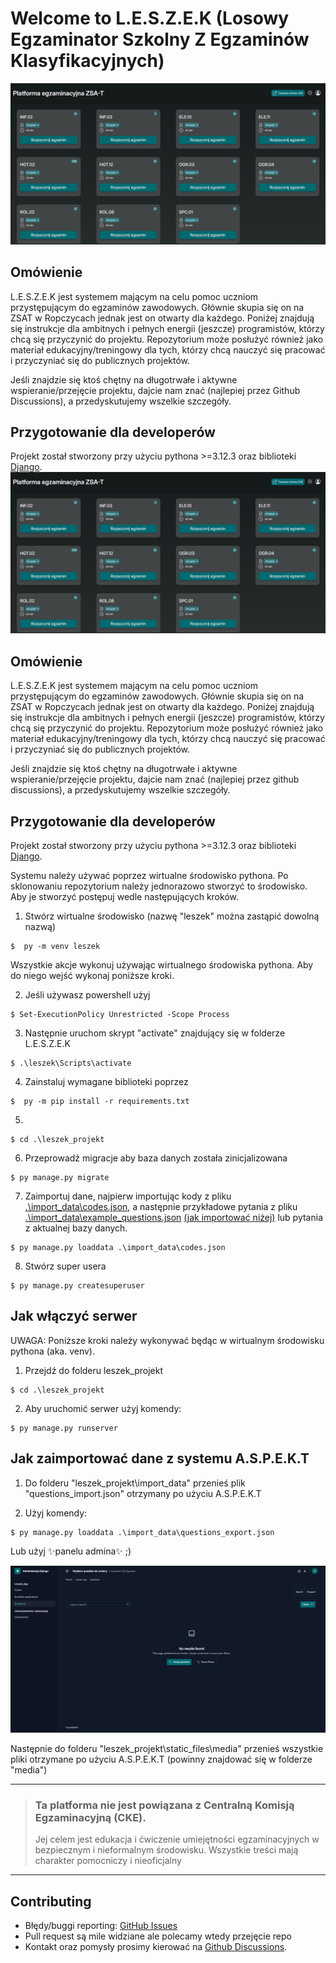 # Welcome to L.E.S.Z.E.K (Losowy Egzaminator Szkolny Z Egzaminów Klasyfikacyjnych)

![landing dark](./screenshots/landing-dark.png)

## Omówienie

L.E.S.Z.E.K jest systemem mającym na celu pomoc uczniom przystępującym do egzaminów zawodowych. Głównie skupia się on na ZSAT w Ropczycach jednak jest on otwarty dla każdego. Poniżej znajdują się instrukcje dla ambitnych i pełnych energii (jeszcze) programistów, którzy chcą się przyczynić do projektu. Repozytorium może posłużyć również jako materiał edukacyjny/treningowy dla tych, którzy chcą nauczyć się pracować i przyczyniać się do publicznych projektów.

Jeśli znajdzie się ktoś chętny na długotrwałe i aktywne wspieranie/przejęcie projektu, dajcie nam znać (najlepiej przez Github Discussions), a przedyskutujemy wszelkie szczegóły.

## Przygotowanie dla developerów

Projekt został stworzony przy użyciu pythona >=3.12.3 oraz biblioteki [Django](https://www.djangoproject.com/ 'Dokumentacja Django').
![landing dark](./screenshots/landing-dark.png)

## Omówienie

L.E.S.Z.E.K jest systemem mającym na celu pomoc uczniom przystępującym do egzaminów zawodowych. Głównie skupia się on na ZSAT w Ropczycach jednak jest on otwarty dla każdego. Poniżej znajdują się instrukcje dla ambitnych i pełnych energii (jeszcze) programistów, którzy chcą się przyczynić do projektu. Repozytorium może posłużyć również jako materiał edukacyjny/treningowy dla tych, którzy chcą nauczyć się pracować i przyczyniać się do publicznych projektów.

Jeśli znajdzie się ktoś chętny na długotrwałe i aktywne wspieranie/przejęcie projektu, dajcie nam znać (najlepiej przez github discussions), a przedyskutujemy wszelkie szczegóły.

## Przygotowanie dla developerów

Projekt został stworzony przy użyciu pythona >=3.12.3 oraz biblioteki [Django](https://www.djangoproject.com/ 'Dokumentacja Django').

Systemu należy używać poprzez wirtualne środowisko pythona. Po sklonowaniu repozytorium należy jednorazowo stworzyć to środowisko.
Aby je stworzyć postępuj wedle następujących kroków.

1. Stwórz wirtualne środowisko (nazwę "leszek" można zastąpić dowolną nazwą)


```pwsh
$  py -m venv leszek
```

Wszystkie akcje wykonuj używając wirtualnego środowiska pythona. Aby do niego wejść wykonaj poniższe kroki.

2. Jeśli używasz powershell użyj

```pwsh
$ Set-ExecutionPolicy Unrestricted -Scope Process
```

3. Następnie uruchom skrypt "activate" znajdujący się w folderze L.E.S.Z.E.K

```pwsh
$ .\leszek\Scripts\activate
```

4. Zainstaluj wymagane biblioteki poprzez

```pwsh
$  py -m pip install -r requirements.txt
```

5.
```pwsh
$ cd .\leszek_projekt
```

6. Przeprowadź migracje aby baza danych została zinicjalizowana

```pwsh
$ py manage.py migrate
```

7. Zaimportuj dane, najpierw importując kody z pliku [.\import_data\codes.json](leszek_projekt/import_data/codes.json), a następnie przykładowe pytania z pliku [.\import_data\example_questions.json](leszek_projekt/import_data/example_questions.json) [(jak importować niżej)](#jak-zaimportować-dane-z-systemu-aspekt) lub pytania z aktualnej bazy danych.

```pwsh
$ py manage.py loaddata .\import_data\codes.json
```

8. Stwórz super usera

```pwsh
$ py manage.py createsuperuser
```

## Jak włączyć serwer

UWAGA: Poniższe kroki należy wykonywać będąc w wirtualnym środowisku pythona (aka. venv).

1. Przejdź do folderu leszek_projekt


```pwsh
$ cd .\leszek_projekt
```


2. Aby uruchomić serwer użyj komendy:


```pwsh
$ py manage.py runserver
```

## Jak zaimportować dane z systemu A.S.P.E.K.T

1. Do folderu "leszek_projekt\import_data" przenieś plik "questions_import.json" otrzymany po użyciu A.S.P.E.K.T


2. Użyj komendy:

```pwsh
$ py manage.py loaddata .\import_data\questions_export.json
```

Lub użyj ✨panelu admina✨ ;)

![admin import panel](./screenshots/admin_import.png)

Następnie do folderu "leszek_projekt\static_files\media" przenieś wszystkie pliki otrzymane po użyciu A.S.P.E.K.T (powinny znajdować się w folderze "media")

---

> ### Ta platforma nie jest powiązana z Centralną Komisją Egzaminacyjną (CKE).
>
> Jej celem jest edukacja i ćwiczenie umiejętności egzaminacyjnych w bezpiecznym i nieformalnym środowisku.
> Wszystkie treści mają charakter pomocniczy i nieoficjalny

---

## Contributing

- Błędy/buggi reporting: [GitHub Issues](https://github.com/BigPeanutFromStudio/L.E.S.Z.E.K/issues)  
- Pull request są mile widziane ale polecamy wtedy przejęcie repo 
- Kontakt oraz pomysły prosimy kierować na [Github Discussions](https://github.com/BigPeanutFromStudio/L.E.S.Z.E.K/discussions).


